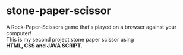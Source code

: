# stone-paper-scissor
A Rock-Paper-Scissors game that's played on a browser against your computer! 
<br>
This is my second project stone paper scissor using
<br>
 <b>HTML, CSS and JAVA SCRIPT.</b> 
